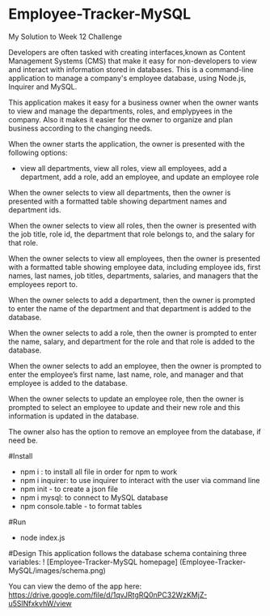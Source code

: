 # Employee-Tracker-MySQL
My Solution to Week 12 Challenge

Developers are often tasked with creating interfaces,known as Content Management Systems (CMS) that make it easy for non-developers to view and interact with information stored in databases. This is a command-line application to manage a company's employee database, using Node.js, Inquirer and MySQL.

This application makes it easy for a business owner when the owner wants to view and manage the departments, roles, and emplypyees in the company. Also it makes it easier for the owner to organize and plan business according to the changing needs. 

When the owner starts the application, the owner is presented with the following options: 
- view all departments, view all roles, view all employees, add a department, add a role, add an employee, and update an employee role

When the owner selects to view all departments, then the owner is presented with a formatted table showing department names and department ids.


When the owner selects to view all roles, then the owner is presented with the job title, role id, the department that role belongs to, and the salary for that role.

When the owner selects to view all employees, then the owner is presented with a formatted table showing employee data, including employee ids, first names, last names, job titles, departments, salaries, and managers that the employees report to.

When the owner selects to add a department, then the owner is prompted to enter the name of the department and that department is added to the database.

When the owner selects to add a role, then the owner is prompted to enter the name, salary, and department for the role and that role is added to the database.

When the owner selects to add an employee, then the owner is prompted to enter the employee’s first name, last name, role, and manager and that employee is added to the database.

When the owner selects to update an employee role, then the owner is prompted to select an employee to update and their new role and this information is updated in the database. 

The owner also has the option to remove an employee from the database, if need be. 

#Install
- npm i : to install all file in order for npm to work
- npm i inquirer: to use inquirer to interact with the user via command line
- npm init - to create a json file
- npm i mysql: to connect to MySQL database
- npm console.table - to format tables

#Run
- node index.js

#Design
This application follows the database schema containing three variables: 
! [Employee-Tracker-MySQL homepage] (Employee-Tracker-MySQL/images/schema.png)


You can view the demo of the app here: https://drive.google.com/file/d/1qvJRtgRQ0nPC32WzKMjZ-u5SlNfxkvhW/view
